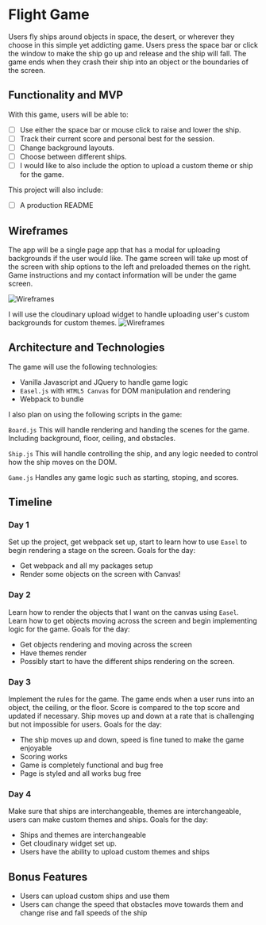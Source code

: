 # Flight Game

Users fly ships around objects in space, the desert, or wherever they choose in this simple yet addicting game. Users press the space bar or click the window to make the ship go up and release and the ship will fall. The game ends when they crash their ship into an object or the boundaries of the screen.

## Functionality and MVP

With this game, users will be able to:
- [ ] Use either the space bar or mouse click to raise and lower the ship.
- [ ] Track their current score and personal best for the session.
- [ ] Change background layouts.
- [ ] Choose between different ships.
- [ ] I would like to also include the option to upload a custom theme or ship for the game.

This project will also include:
- [ ] A production README

## Wireframes

The app will be a single page app that has a modal for uploading backgrounds if the user would like. The game screen will take up most of the screen with ship options to the left and preloaded themes on the right. Game instructions and my contact information will be under the game screen.

![Wireframes](http://res.cloudinary.com/dfmvfna21/image/upload/v1479167237/Updated_Site_mockup_bzvjve.png)

I will use the cloudinary upload widget to handle uploading user's custom backgrounds for custom themes.
![Wireframes](http://res.cloudinary.com/dfmvfna21/image/upload/v1479101575/Upload_Widget_jmvtyv.png)


## Architecture and Technologies

The game will use the following technologies:

- Vanilla Javascript and JQuery to handle game logic
- `Easel.js` with `HTML5 Canvas` for DOM manipulation and rendering
- Webpack to bundle

I also plan on using the following scripts in the game:

`Board.js` This will handle rendering and handing the scenes for the game. Including background, floor, ceiling, and obstacles.

`Ship.js` This will handle controlling the ship, and any logic needed to control how the ship moves on the DOM.

`Game.js` Handles any game logic such as starting, stoping, and scores.

## Timeline

### Day 1
Set up the project, get webpack set up, start to learn how to use `Easel` to begin rendering a stage on the screen. Goals for the day:
- Get webpack and all my packages setup
- Render some objects on the screen with Canvas!

### Day 2
Learn how to render the objects that I want on the canvas using `Easel`. Learn how to get objects moving across the screen and begin implementing logic for the game. Goals for the day:
- Get objects rendering and moving across the screen
- Have themes render
- Possibly start to have the different ships rendering on the screen.

### Day 3
Implement the rules for the game. The game ends when a user runs into an object, the ceiling, or the floor. Score is compared to the top score and updated if necessary. Ship moves up and down at a rate that is challenging but not impossible for users. Goals for the day:
- The ship moves up and down, speed is fine tuned to make the game enjoyable
- Scoring works
- Game is completely functional and bug free
- Page is styled and all works bug free

### Day 4
Make sure that ships are interchangeable, themes are interchangeable, users can make custom themes and ships. Goals for the day:
- Ships and themes are interchangeable
- Get cloudinary widget set up.
- Users have the ability to upload custom themes and ships

## Bonus Features
- Users can upload custom ships and use them
- Users can change the speed that obstacles move towards them and change rise and fall speeds of the ship
